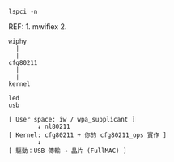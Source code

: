 
```
lspci -n
```

REF: 
    1. mwifiex
    2. 

    wiphy
      |
      |
    cfg80211
      |
      |
    kernel

    led 
    usb

```
[ User space: iw / wpa_supplicant ]
        ↓ nl80211
[ Kernel: cfg80211 + 你的 cfg80211_ops 實作 ]
        ↓
[ 驅動：USB 傳輸 → 晶片 (FullMAC) ]
```